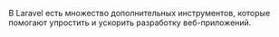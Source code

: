 В Laravel есть множество дополнительных инструментов, которые помогают упростить и ускорить разработку веб-приложений.
